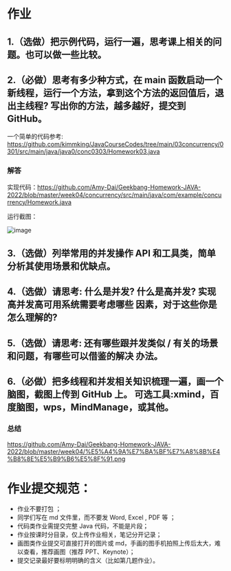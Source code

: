 # 作业
## 1.（选做）把示例代码，运行一遍，思考课上相关的问题。也可以做一些比较。

## 2.（必做）思考有多少种方式，在 main 函数启动一个新线程，运行一个方法，拿到这个方法的返回值后，退出主线程? 写出你的方法，越多越好，提交到 GitHub。

一个简单的代码参考:  https://github.com/kimmking/JavaCourseCodes/tree/main/03concurrency/0301/src/main/java/java0/conc0303/Homework03.java

### 解答

实现代码：https://github.com/Amy-Dai/Geekbang-Homework-JAVA-2022/blob/master/week04/concurrency/src/main/java/com/example/concurrency/Homework.java

运行截图：

![image](https://user-images.githubusercontent.com/56108927/170850516-3ebd1dfa-c75c-402d-b13e-6988acc8b621.png)


## 3.（选做）列举常用的并发操作 API 和工具类，简单分析其使用场景和优缺点。

## 4.（选做）请思考: 什么是并发? 什么是高并发? 实现高并发高可用系统需要考虑哪些 因素，对于这些你是怎么理解的?

## 5.（选做）请思考: 还有哪些跟并发类似 / 有关的场景和问题，有哪些可以借鉴的解决 办法。

## 6.（必做）把多线程和并发相关知识梳理一遍，画一个脑图，截图上传到 GitHub 上。 可选工具:xmind，百度脑图，wps，MindManage，或其他。

### 总结
https://github.com/Amy-Dai/Geekbang-Homework-JAVA-2022/blob/master/week04/%E5%A4%9A%E7%BA%BF%E7%A8%8B%E4%B8%8E%E5%B9%B6%E5%8F%91.png


# 作业提交规范：

- 作业不要打包 ；
- 同学们写在 md 文件里，而不要发 Word, Excel , PDF 等 ；
- 代码类作业需提交完整 Java 代码，不能是片段；
- 作业按课时分目录，仅上传作业相关，笔记分开记录；
- 画图类作业提交可直接打开的图片或 md，手画的图手机拍照上传后太大，难以查看，推荐画图（推荐 PPT、Keynote）；
- 提交记录最好要标明明确的含义（比如第几题作业）。
